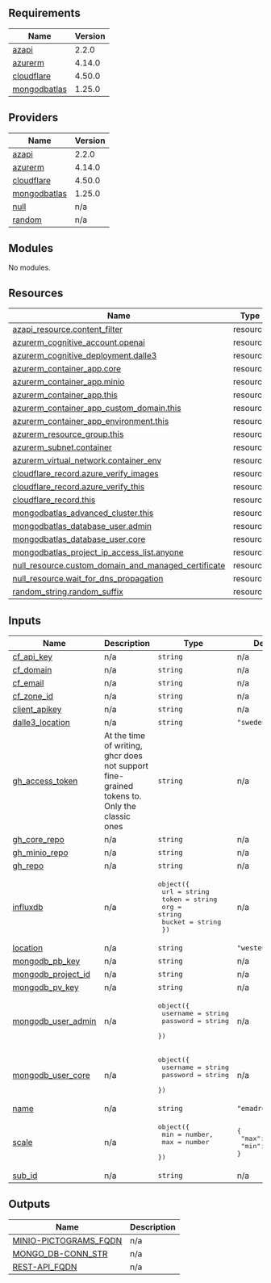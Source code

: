 <!-- BEGIN_TF_DOCS -->
## Requirements

| Name | Version |
|------|---------|
| <a name="requirement_azapi"></a> [azapi](#requirement\_azapi) | 2.2.0 |
| <a name="requirement_azurerm"></a> [azurerm](#requirement\_azurerm) | 4.14.0 |
| <a name="requirement_cloudflare"></a> [cloudflare](#requirement\_cloudflare) | 4.50.0 |
| <a name="requirement_mongodbatlas"></a> [mongodbatlas](#requirement\_mongodbatlas) | 1.25.0 |

## Providers

| Name | Version |
|------|---------|
| <a name="provider_azapi"></a> [azapi](#provider\_azapi) | 2.2.0 |
| <a name="provider_azurerm"></a> [azurerm](#provider\_azurerm) | 4.14.0 |
| <a name="provider_cloudflare"></a> [cloudflare](#provider\_cloudflare) | 4.50.0 |
| <a name="provider_mongodbatlas"></a> [mongodbatlas](#provider\_mongodbatlas) | 1.25.0 |
| <a name="provider_null"></a> [null](#provider\_null) | n/a |
| <a name="provider_random"></a> [random](#provider\_random) | n/a |

## Modules

No modules.

## Resources

| Name | Type |
|------|------|
| [azapi_resource.content_filter](https://registry.terraform.io/providers/Azure/azapi/2.2.0/docs/resources/resource) | resource |
| [azurerm_cognitive_account.openai](https://registry.terraform.io/providers/hashicorp/azurerm/4.14.0/docs/resources/cognitive_account) | resource |
| [azurerm_cognitive_deployment.dalle3](https://registry.terraform.io/providers/hashicorp/azurerm/4.14.0/docs/resources/cognitive_deployment) | resource |
| [azurerm_container_app.core](https://registry.terraform.io/providers/hashicorp/azurerm/4.14.0/docs/resources/container_app) | resource |
| [azurerm_container_app.minio](https://registry.terraform.io/providers/hashicorp/azurerm/4.14.0/docs/resources/container_app) | resource |
| [azurerm_container_app.this](https://registry.terraform.io/providers/hashicorp/azurerm/4.14.0/docs/resources/container_app) | resource |
| [azurerm_container_app_custom_domain.this](https://registry.terraform.io/providers/hashicorp/azurerm/4.14.0/docs/resources/container_app_custom_domain) | resource |
| [azurerm_container_app_environment.this](https://registry.terraform.io/providers/hashicorp/azurerm/4.14.0/docs/resources/container_app_environment) | resource |
| [azurerm_resource_group.this](https://registry.terraform.io/providers/hashicorp/azurerm/4.14.0/docs/resources/resource_group) | resource |
| [azurerm_subnet.container](https://registry.terraform.io/providers/hashicorp/azurerm/4.14.0/docs/resources/subnet) | resource |
| [azurerm_virtual_network.container_env](https://registry.terraform.io/providers/hashicorp/azurerm/4.14.0/docs/resources/virtual_network) | resource |
| [cloudflare_record.azure_verify_images](https://registry.terraform.io/providers/cloudflare/cloudflare/4.50.0/docs/resources/record) | resource |
| [cloudflare_record.azure_verify_this](https://registry.terraform.io/providers/cloudflare/cloudflare/4.50.0/docs/resources/record) | resource |
| [cloudflare_record.this](https://registry.terraform.io/providers/cloudflare/cloudflare/4.50.0/docs/resources/record) | resource |
| [mongodbatlas_advanced_cluster.this](https://registry.terraform.io/providers/mongodb/mongodbatlas/1.25.0/docs/resources/advanced_cluster) | resource |
| [mongodbatlas_database_user.admin](https://registry.terraform.io/providers/mongodb/mongodbatlas/1.25.0/docs/resources/database_user) | resource |
| [mongodbatlas_database_user.core](https://registry.terraform.io/providers/mongodb/mongodbatlas/1.25.0/docs/resources/database_user) | resource |
| [mongodbatlas_project_ip_access_list.anyone](https://registry.terraform.io/providers/mongodb/mongodbatlas/1.25.0/docs/resources/project_ip_access_list) | resource |
| [null_resource.custom_domain_and_managed_certificate](https://registry.terraform.io/providers/hashicorp/null/latest/docs/resources/resource) | resource |
| [null_resource.wait_for_dns_propagation](https://registry.terraform.io/providers/hashicorp/null/latest/docs/resources/resource) | resource |
| [random_string.random_suffix](https://registry.terraform.io/providers/hashicorp/random/latest/docs/resources/string) | resource |

## Inputs

| Name | Description | Type | Default | Required |
|------|-------------|------|---------|:--------:|
| <a name="input_cf_api_key"></a> [cf\_api\_key](#input\_cf\_api\_key) | n/a | `string` | n/a | yes |
| <a name="input_cf_domain"></a> [cf\_domain](#input\_cf\_domain) | n/a | `string` | n/a | yes |
| <a name="input_cf_email"></a> [cf\_email](#input\_cf\_email) | n/a | `string` | n/a | yes |
| <a name="input_cf_zone_id"></a> [cf\_zone\_id](#input\_cf\_zone\_id) | n/a | `string` | n/a | yes |
| <a name="input_client_apikey"></a> [client\_apikey](#input\_client\_apikey) | n/a | `string` | n/a | yes |
| <a name="input_dalle3_location"></a> [dalle3\_location](#input\_dalle3\_location) | n/a | `string` | `"swedencentral"` | no |
| <a name="input_gh_access_token"></a> [gh\_access\_token](#input\_gh\_access\_token) | At the time of writing, ghcr does not support fine-grained tokens to. Only the classic ones | `string` | n/a | yes |
| <a name="input_gh_core_repo"></a> [gh\_core\_repo](#input\_gh\_core\_repo) | n/a | `string` | n/a | yes |
| <a name="input_gh_minio_repo"></a> [gh\_minio\_repo](#input\_gh\_minio\_repo) | n/a | `string` | n/a | yes |
| <a name="input_gh_repo"></a> [gh\_repo](#input\_gh\_repo) | n/a | `string` | n/a | yes |
| <a name="input_influxdb"></a> [influxdb](#input\_influxdb) | n/a | <pre>object({<br/>    url    = string<br/>    token  = string<br/>    org    = string<br/>    bucket = string<br/>  })</pre> | n/a | yes |
| <a name="input_location"></a> [location](#input\_location) | n/a | `string` | `"westeurope"` | no |
| <a name="input_mongodb_pb_key"></a> [mongodb\_pb\_key](#input\_mongodb\_pb\_key) | n/a | `string` | n/a | yes |
| <a name="input_mongodb_project_id"></a> [mongodb\_project\_id](#input\_mongodb\_project\_id) | n/a | `string` | n/a | yes |
| <a name="input_mongodb_pv_key"></a> [mongodb\_pv\_key](#input\_mongodb\_pv\_key) | n/a | `string` | n/a | yes |
| <a name="input_mongodb_user_admin"></a> [mongodb\_user\_admin](#input\_mongodb\_user\_admin) | n/a | <pre>object({<br/>    username = string<br/>    password = string<br/>  })</pre> | n/a | yes |
| <a name="input_mongodb_user_core"></a> [mongodb\_user\_core](#input\_mongodb\_user\_core) | n/a | <pre>object({<br/>    username = string<br/>    password = string<br/>  })</pre> | n/a | yes |
| <a name="input_name"></a> [name](#input\_name) | n/a | `string` | `"emadrestapi"` | no |
| <a name="input_scale"></a> [scale](#input\_scale) | n/a | <pre>object({<br/>    min = number,<br/>    max = number<br/>  })</pre> | <pre>{<br/>  "max": 1,<br/>  "min": 1<br/>}</pre> | no |
| <a name="input_sub_id"></a> [sub\_id](#input\_sub\_id) | n/a | `string` | n/a | yes |

## Outputs

| Name | Description |
|------|-------------|
| <a name="output_MINIO-PICTOGRAMS_FQDN"></a> [MINIO-PICTOGRAMS\_FQDN](#output\_MINIO-PICTOGRAMS\_FQDN) | n/a |
| <a name="output_MONGO_DB-CONN_STR"></a> [MONGO\_DB-CONN\_STR](#output\_MONGO\_DB-CONN\_STR) | n/a |
| <a name="output_REST-API_FQDN"></a> [REST-API\_FQDN](#output\_REST-API\_FQDN) | n/a |
<!-- END_TF_DOCS -->